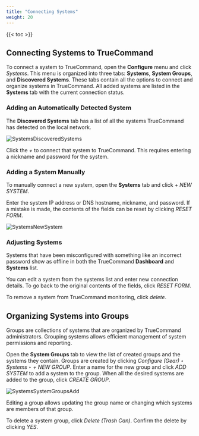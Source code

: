 ```yaml
---
title: "Connecting Systems"
weight: 20
---
```


{{< toc >}}

## Connecting Systems to TrueCommand

To connect a system to TrueCommand, open the **Configure** menu and click *Systems*.
This menu is organized into three tabs: **Systems**, **System Groups**, and **Discovered Systems**.
These tabs contain all the options to connect and organize systems in TrueCommand.
All added systems are listed in the **Systems** tab with the current connection status.

### Adding an Automatically Detected System

The **Discovered Systems** tab has a list of all the systems TrueCommand has detected on the local network.

![SystemsDiscoveredSystems](/images/TrueCommand/1.3/SystemsDiscoveredSystems.png "Systems Discovered Systems")

Click the *+* to connect that system to TrueCommand.
This requires entering a nickname and password for the system.

### Adding a System Manually

To manually connect a new system, open the **Systems** tab and click *+ NEW SYSTEM*.

Enter the system IP address or DNS hostname, nickname, and password.
If a mistake is made, the contents of the fields can be reset by clicking *RESET FORM*.

![SystemsNewSystem](/images/TrueCommand/1.3/SystemsNewSystem.png "Adding a new system")

### Adjusting Systems

Systems that have been misconfigured with something like an incorrect password show as offline in both the TrueCommand **Dashboard** and **Systems** list.

You can edit a system from the systems list and enter new connection details. To go back to the original contents of the fields, click *RESET FORM*.

To remove a system from TrueCommand monitoring, click *delete*.

## Organizing Systems into Groups

Groups are collections of systems that are organized by TrueCommand administrators.
Grouping systems allows efficient management of system permissions and reporting.

Open the **System Groups** tab to view the list of created groups and the systems they contain.
Groups are created by clicking *Configure (Gear) ‣ Systems ‣ + NEW GROUP*.
Enter a name for the new group and click *ADD SYSTEM* to add a system to the group.
When all the desired systems are added to the group, click *CREATE GROUP*.

![SystemsSystemGroupsAdd](/images/TrueCommand/1.3/SystemsSystemGroupsAdd.png "Adding a new system group")

Editing a group allows updating the group name or changing which systems are members of that group.

To delete a system group, click *Delete (Trash Can)*.
Confirm the delete by clicking *YES*.
